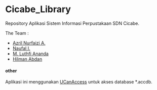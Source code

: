 # Cicabe_Library
Repository Aplikasi Sistem Informasi Perpustakaan SDN Cicabe.

The Team :
- [Azril Nurfaizi A.](https://github.com/Ein13)
- [Naufal I.](https://github.com/syelow1)
- [M. Luthfi Ananda](https://github.com/muhluthfi100)
- [Hilman Abdan](https://github.com/mystald)




#### other
Aplikasi ini menggunakan [UCanAccess](http://ucanaccess.sourceforge.net/site.html) untuk akses database *.accdb.
